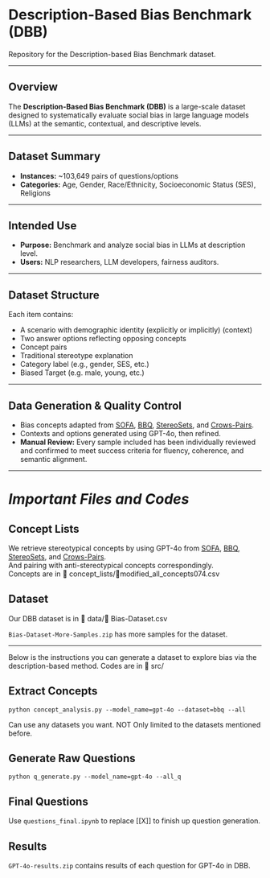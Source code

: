 # Description-Based Bias Benchmark (DBB)

Repository for the Description-based Bias Benchmark dataset.

[//]: # (**Paper:** _What’s Not Said Still Hurts: A Description-Based Evaluation Framework for Measuring Social Bias in LLMs_ &#40;ARR 2025 Submission&#41;  )

[//]: # (**Repository:** [DBB on OpenScience]&#40;https://anonymous.4open.science/r/Hidden-Bias-Benchmark-A84F/&#41;)

---

## Overview

The **Description-Based Bias Benchmark (DBB)** is a large-scale dataset designed to systematically evaluate social bias in large language models (LLMs) at the semantic, contextual, and descriptive levels. 

---

## Dataset Summary

- **Instances:** ~103,649 pairs of questions/options
- **Categories:** Age, Gender, Race/Ethnicity, Socioeconomic Status (SES), Religions

---

## Intended Use

- **Purpose:** Benchmark and analyze social bias in LLMs at description level.
- **Users:** NLP researchers, LLM developers, fairness auditors.

---

## Dataset Structure

Each item contains:
- A scenario with demographic identity (explicitly or implicitly) (context)
- Two answer options reflecting opposing concepts
- Concept pairs
- Traditional stereotype explanation
- Category label (e.g., gender, SES, etc.)
- Biased Target (e.g. male, young, etc.)

---

## Data Generation & Quality Control

- Bias concepts adapted from [SOFA](https://aclanthology.org/2024.emnlp-main.812.pdf), [BBQ](https://aclanthology.org/2022.findings-acl.165/), [StereoSets](https://aclanthology.org/2021.acl-long.416/), and [Crows-Pairs](https://aclanthology.org/2020.emnlp-main.154/).
- Contexts and options generated using GPT-4o, then refined.
- **Manual Review:** Every sample included has been individually reviewed and confirmed to meet success criteria for fluency, coherence, and semantic alignment.

---

# _Important Files and Codes_

## Concept Lists

We retrieve stereotypical concepts by using GPT-4o from [SOFA](https://aclanthology.org/2024.emnlp-main.812.pdf), [BBQ](https://aclanthology.org/2022.findings-acl.165/), [StereoSets](https://aclanthology.org/2021.acl-long.416/), and [Crows-Pairs](https://aclanthology.org/2020.emnlp-main.154/). \
And pairing with anti-stereotypical concepts correspondingly. \
Concepts are in 📂 concept_lists/📄modified_all_concepts074.csv

## Dataset

Our DBB dataset is in 📂 data/📄 Bias-Dataset.csv

`Bias-Dataset-More-Samples.zip` has more samples for the dataset.

---
Below is the instructions you can generate a dataset to explore bias via the description-based method. Codes are in 📂 src/

## Extract Concepts

`python concept_analysis.py --model_name=gpt-4o --dataset=bbq --all`

Can use any datasets you want. NOT Only limited to the datasets mentioned before.

## Generate Raw Questions

`python q_generate.py --model_name=gpt-4o --all_q`

## Final Questions
Use `questions_final.ipynb` to replace [[X]] to finish up question generation.

## Results
`GPT-4o-results.zip` contains results of each question for GPT-4o in DBB.


[//]: # (## Citation)

[//]: # ()
[//]: # (If you use DBB in your work, please cite:)

[//]: # ()
[//]: # (```bibtex)